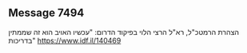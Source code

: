 ## Message 7494

הצהרת הרמטכ"ל, רא"ל הרצי הלוי בפיקוד הדרום:
"עכשיו האויב הוא זה שממתין בדריכות"
https://www.idf.il/140469

